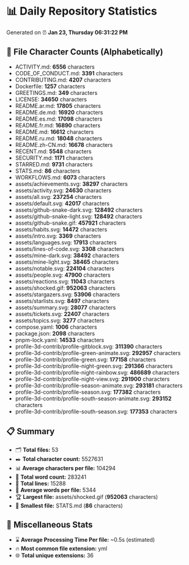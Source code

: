 # 📊 Daily Repository Statistics
Generated on ⏰ **Jan 23, Thursday 06:31:22 PM**

## 📂 File Character Counts (Alphabetically)
- ACTIVITY.md: **6556** characters
- CODE_OF_CONDUCT.md: **3391** characters
- CONTRIBUTING.md: **4207** characters
- Dockerfile: **1257** characters
- GREETINGS.md: **349** characters
- LICENSE: **34650** characters
- README.ar.md: **17805** characters
- README.de.md: **16920** characters
- README.es.md: **17098** characters
- README.fr.md: **16890** characters
- README.md: **16612** characters
- README.ru.md: **18048** characters
- README.zh-CN.md: **16678** characters
- RECENT.md: **5548** characters
- SECURITY.md: **1171** characters
- STARRED.md: **9731** characters
- STATS.md: **86** characters
- WORKFLOWS.md: **6073** characters
- assets/achievements.svg: **38297** characters
- assets/activity.svg: **24630** characters
- assets/all.svg: **237254** characters
- assets/default.svg: **42017** characters
- assets/github-snake-dark.svg: **128492** characters
- assets/github-snake-light.svg: **128492** characters
- assets/github-snake.gif: **457921** characters
- assets/habits.svg: **14472** characters
- assets/intro.svg: **3369** characters
- assets/languages.svg: **17913** characters
- assets/lines-of-code.svg: **3308** characters
- assets/mine-dark.svg: **38492** characters
- assets/mine-light.svg: **38465** characters
- assets/notable.svg: **224104** characters
- assets/people.svg: **47900** characters
- assets/reactions.svg: **11043** characters
- assets/shocked.gif: **952063** characters
- assets/stargazers.svg: **53906** characters
- assets/starlists.svg: **8497** characters
- assets/summary.svg: **28077** characters
- assets/tickets.svg: **22407** characters
- assets/topics.svg: **3277** characters
- compose.yaml: **1006** characters
- package.json: **2098** characters
- pnpm-lock.yaml: **14533** characters
- profile-3d-contrib/profile-gitblock.svg: **311390** characters
- profile-3d-contrib/profile-green-animate.svg: **292957** characters
- profile-3d-contrib/profile-green.svg: **177158** characters
- profile-3d-contrib/profile-night-green.svg: **291366** characters
- profile-3d-contrib/profile-night-rainbow.svg: **486689** characters
- profile-3d-contrib/profile-night-view.svg: **291900** characters
- profile-3d-contrib/profile-season-animate.svg: **293181** characters
- profile-3d-contrib/profile-season.svg: **177382** characters
- profile-3d-contrib/profile-south-season-animate.svg: **293152** characters
- profile-3d-contrib/profile-south-season.svg: **177353** characters

## 📋 Summary
- 🗂️ **Total files:** 53
- ✒️ **Total character count:** 5527631
- 📊 **Average characters per file:** 104294
- 📝 **Total word count:** 283241
- 🧾 **Total lines:** 15288
- 📐 **Average words per file:** 5344
- 🏆 **Largest file:** assets/shocked.gif (**952063** characters)
- 🥉 **Smallest file:** STATS.md (**86** characters)

## 🌟 Miscellaneous Stats
- ⌛ **Average Processing Time Per file:** ~0.5s (estimated)
- 🔥 **Most common file extension:** yml
- 🌐 **Total unique extensions:** 36
